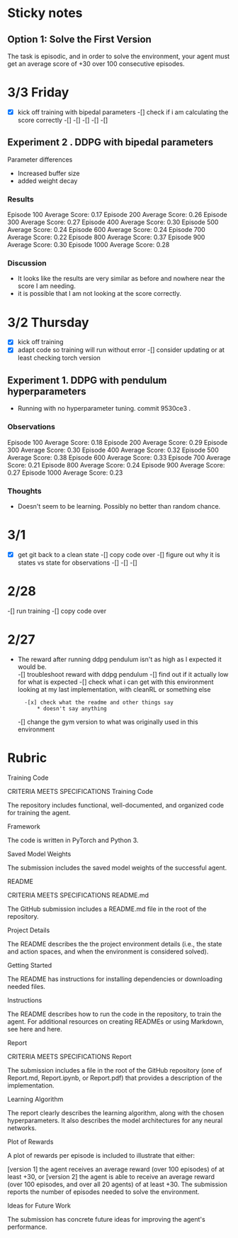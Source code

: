# Sticky notes
## Option 1: Solve the First Version

The task is episodic, and in order to solve the environment,  your agent must get an average score of +30 over 100 consecutive episodes.

# 3/3 Friday
-[x] kick off training with bipedal parameters
-[] check if i am calculating the score correctly
-[]
-[]
-[]
-[]
-[]
## Experiment 2 . DDPG with bipedal parameters
Parameter differences
* Increased buffer size
* added weight decay
### Results
Episode 100	Average Score: 0.17
Episode 200	Average Score: 0.26
Episode 300	Average Score: 0.27
Episode 400	Average Score: 0.30
Episode 500	Average Score: 0.24
Episode 600	Average Score: 0.24
Episode 700	Average Score: 0.22
Episode 800	Average Score: 0.37
Episode 900	Average Score: 0.30
Episode 1000	Average Score: 0.28
### Discussion
* It looks like the results are very similar as before and nowhere near the score I am needing.  
* it is possible that I am not looking at the score correctly.  



# 3/2 Thursday 
-[x] kick off training
-[x] adapt code so training will run without error
-[] consider updating or at least checking torch version
## Experiment 1.  DDPG with pendulum hyperparameters
* Running with no hyperparameter tuning.  commit 9530ce3 .  
### Observations
Episode 100	Average Score: 0.18
Episode 200	Average Score: 0.29
Episode 300	Average Score: 0.30
Episode 400	Average Score: 0.32
Episode 500	Average Score: 0.38
Episode 600	Average Score: 0.33
Episode 700	Average Score: 0.21
Episode 800	Average Score: 0.24
Episode 900	Average Score: 0.27
Episode 1000	Average Score: 0.23

### Thoughts
* Doesn't seem to be learning.  Possibly no better than random chance.  

# 3/1
-[x] get git back to a clean state 
-[] copy code over
-[] figure out why it is states vs state for observations
-[] 
-[] 
-[] 

# 2/28
-[] run training
    -[] copy code over

# 2/27
* The reward after running ddpg pendulum isn't as high as I expected it would be.  
-[] troubleshoot reward with ddpg pendulum
    -[] find out if it actually low for what is expected
        -[] check what i can get with this environment looking at my last implementation, with cleanRL or something else

        -[x] check what the readme and other things say
            * doesn't say anything
    -[] change the gym version to what was originally used in this environment



# Rubric

Training Code

CRITERIA
MEETS SPECIFICATIONS
Training Code

The repository includes functional, well-documented, and organized code for training the agent.

Framework

The code is written in PyTorch and Python 3.

Saved Model Weights

The submission includes the saved model weights of the successful agent.

README

CRITERIA
MEETS SPECIFICATIONS
README.md

The GitHub submission includes a README.md file in the root of the repository.

Project Details

The README describes the the project environment details (i.e., the state and action spaces, and when the environment is considered solved).

Getting Started

The README has instructions for installing dependencies or downloading needed files.

Instructions

The README describes how to run the code in the repository, to train the agent. For additional resources on creating READMEs or using Markdown, see here and here.

Report

CRITERIA
MEETS SPECIFICATIONS
Report

The submission includes a file in the root of the GitHub repository (one of Report.md, Report.ipynb, or Report.pdf) that provides a description of the implementation.

Learning Algorithm

The report clearly describes the learning algorithm, along with the chosen hyperparameters. It also describes the model architectures for any neural networks.

Plot of Rewards

A plot of rewards per episode is included to illustrate that either:

[version 1] the agent receives an average reward (over 100 episodes) of at least +30, or
[version 2] the agent is able to receive an average reward (over 100 episodes, and over all 20 agents) of at least +30.
The submission reports the number of episodes needed to solve the environment.

Ideas for Future Work

The submission has concrete future ideas for improving the agent's performance.